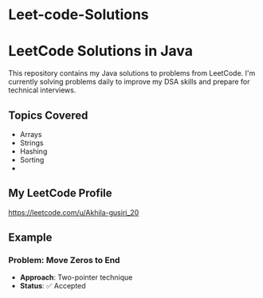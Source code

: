 # Leet-code-Solutions
# LeetCode Solutions in Java

This repository contains my Java solutions to problems from LeetCode. I'm currently solving problems daily to improve my DSA skills and prepare for technical interviews.

## Topics Covered
- Arrays
- Strings
- Hashing
- Sorting
- 
## My LeetCode Profile
https://leetcode.com/u/Akhila-gusiri_20

## Example
### Problem: Move Zeros to End
- **Approach**: Two-pointer technique
- **Status**: ✅ Accepted



